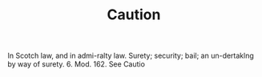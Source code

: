 ---
title: Caution
letter: C
permalink: "/definitions/bld-caution.html"
body: In Scotch law, and in admi-ralty law. Surety; security; bail; an un-dertaklng
  by way of surety. 6. Mod. 162. See Cautio
published_at: '2018-07-07'
source: Black's Law Dictionary 2nd Ed (1910)
layout: post
---